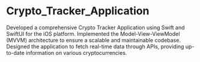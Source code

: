# Crypto_Tracker_Application
Developed a comprehensive Crypto Tracker Application using Swift and SwiftUI for the iOS platform. Implemented the Model-View-ViewModel (MVVM) architecture to ensure a scalable and maintainable codebase. Designed the application to fetch real-time data through APIs, providing up-to-date information on various cryptocurrencies.
